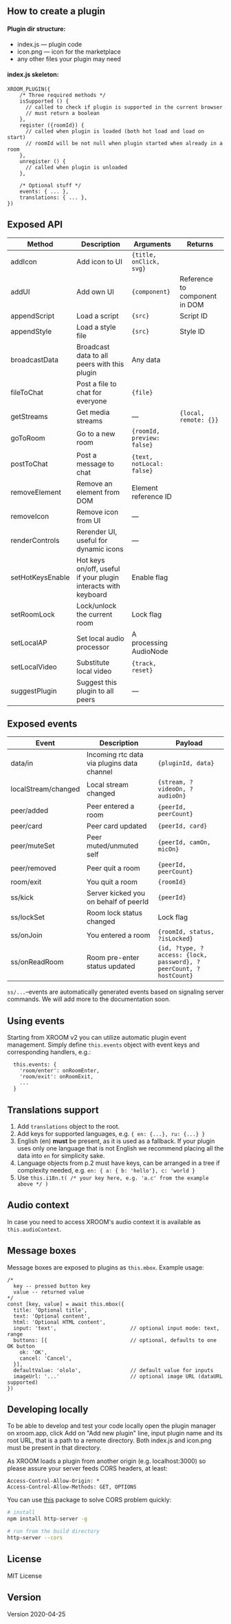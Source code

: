 ## How to create a plugin

#### Plugin dir structure:
* index.js — plugin code
* icon.png — icon for the marketplace
* any other files your plugin may need


#### index.js skeleton:

```
XROOM_PLUGIN({
    /* Three required methods */
    isSupported () {
      // called to check if plugin is supported in the current browser
      // must return a boolean
    },
    register ({roomId}) {
      // called when plugin is loaded (both hot load and load on start)
      // roomId will be not null when plugin started when already in a room
    },
    unregister () {
      // called when plugin is unloaded
    },

    /* Optional stuff */
    events: { ... },
    translations: { ... },
})
```


## Exposed API
| Method            | Description | Arguments | Returns    
| ---               | --- | --- | ---
| addIcon           | Add icon to UI | `{title, onClick, svg}`
| addUI             | Add own UI | `{component}` | Reference to component in DOM
| appendScript      | Load a script | `{src}` | Script ID
| appendStyle       | Load a style file | `{src}` | Style ID
| broadcastData     | Broadcast data to all peers with this plugin  | Any data
| fileToChat        | Post a file to chat for everyone | `{file}`
| getStreams        | Get media streams | — | `{local, remote: {}}`
| goToRoom          | Go to a new room | `{roomId, preview: false}`
| postToChat        | Post a message to chat | `{text, notLocal: false}`
| removeElement     | Remove an element from DOM | Element reference ID
| removeIcon        | Remove icon from UI   | —
| renderControls    | Rerender UI, useful for dynamic icons | —
| setHotKeysEnable  | Hot keys on/off, useful if your plugin interacts with keyboard | Enable flag
| setRoomLock       | Lock/unlock the current room | Lock flag
| setLocalAP        | Set local audio processor | A processing AudioNode
| setLocalVideo     | Substitute local video | `{track, reset}`
| suggestPlugin     | Suggest this plugin to all peers | —

## Exposed events
| Event             | Description           | Payload 
| ---               | ---                   | --- 
| data/in           | Incoming rtc data via plugins data channel | `{pluginId, data}` 
| localStream/changed | Local stream changed | `{stream, ?videoOn, ?audioOn}` 
| peer/added        | Peer entered a room   | `{peerId, peerCount}` 
| peer/card         | Peer card updated     | `{peerId, card}` 
| peer/muteSet      | Peer muted/unmuted self  | `{peerId, camOn, micOn}` 
| peer/removed      | Peer quit a room      | `{peerId, peerCount}` 
| room/exit         | You quit a room       | `{roomId}` 
| ss/kick           | Server kicked you on behalf of peerId | `{peerId}` 
| ss/lockSet        | Room lock status changed | Lock flag 
| ss/onJoin         | You entered a room    | `{roomId, status, ?isLocked}` 
| ss/onReadRoom     | Room pre-enter status updated | `{id, ?type, ?access: {lock, password}, ?peerCount, ?hostCount}` 

`ss/...`&ndash;events are automatically generated events based on signaling server commands. We will add more to the documentation soon.

## Using events
Starting from XROOM v2 you can utilize automatic plugin event management. Simply define `this.events` object with
event keys and corresponding handlers, e.g.:
```
  this.events: {
    'room/enter': onRoomEnter,
    'room/exit': onRoomExit,
    ...
  }
```

## Translations support
1. Add `translations` object to the root.
2. Add keys for supported languages, e.g. `{ en: {...}, ru: {...} }`
3. English (en) **must** be present, as it is used as a fallback. If your plugin uses only one language that
is not English we recommend placing all the data into `en` for simplicity sake.
4. Language objects from p.2 must have keys, can be arranged in a tree if complexity needed, 
e.g. `en: { a: { b: 'hello'}, c: 'world }`
5. Use `this.i18n.t( /* your key here, e.g. 'a.c' from the example above */ )`

## Audio context
In case you need to access XROOM's audio context it is available as `this.audioContext`.

## Message boxes
Message boxes are exposed to plugins as `this.mbox`. Example usage: 
```
/*
  key -- pressed button key
  value -- returned value
*/
const [key, value] = await this.mbox({
  title: 'Optional title',
  text: 'Optional content',
  html: 'Optional HTML content',
  input: 'text',                        // optional input mode: text, range
  buttons: [{                           // optional, defaults to one OK button
    ok: 'OK',
    cancel: 'Cancel',
  }],
  defaultValue: 'ololo',                // default value for inputs
  imageUrl: '...'                       // optional image URL (dataURL supported)
})
```

## Developing locally
To be able to develop and test your code locally open the plugin manager on xroom.app, click Add on "Add new plugin" 
line, input plugin name and its root URL, that is a path to a remote directory. Both index.js and icon.png must be 
present in that directory.

As XROOM loads a plugin from another origin (e.g. localhost:3000) so please assure your server feeds CORS headers,
at least: 
```
Access-Control-Allow-Origin: *
Access-Control-Allow-Methods: GET, OPTIONS
```

You can use [this](https://www.npmjs.com/package/http-server) package to solve CORS problem quickly:

```bash
# install
npm install http-server -g

# run from the build directory
http-server --cors
```

## License
MIT License

## Version
Version 2020-04-25
